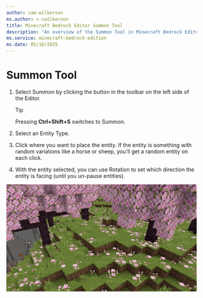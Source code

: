 ```yaml
---
author: cam-wilkerson
ms.author: v-cwilkerson
title: Minecraft Bedrock Editor Summon Tool
description: "An overview of the Summon Tool in Minecraft Bedrock Editor"
ms.service: minecraft-bedrock-edition
ms.date: 05/16/2025
---
```


# Summon Tool

1. Select Summon by clicking the button in the toolbar on the left side of the Editor.
    > [!Tip]
    > Pressing **Ctrl+Shift+S** switches to Summon.

2. Select an Entity Type.

3. Click where you want to place the entity. If the entity is something with random variations like a horse or sheep, you'll get a random entity on each click.

4. With the entity selected, you can use Rotation to set which direction the entity is facing (until you un-pause entities).

![Image of a world with many foxes](Media/GIFs/Summon.gif)
